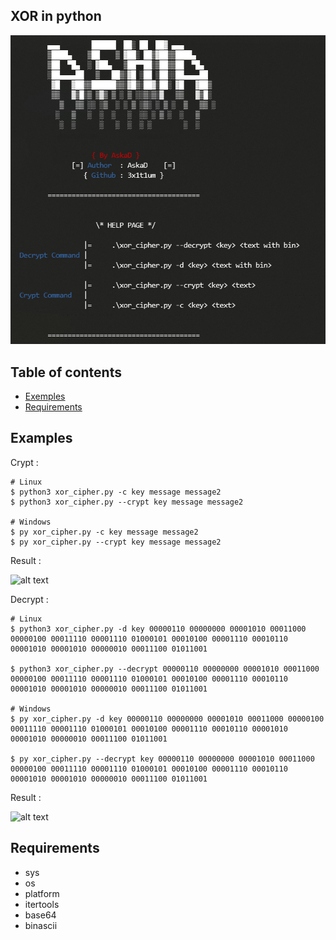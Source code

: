 ## XOR in python

![Screenshot](help.png)

## Table of contents
* [Exemples](#Examples)
* [Requirements](#requirements)

## Examples

Crypt : 

```
# Linux
$ python3 xor_cipher.py -c key message message2
$ python3 xor_cipher.py --crypt key message message2

# Windows
$ py xor_cipher.py -c key message message2
$ py xor_cipher.py --crypt key message message2
````
Result :

![alt text](https://image.noelshack.com/fichiers/2020/16/1/1586780992-capture.png)

Decrypt : 

```
# Linux
$ python3 xor_cipher.py -d key 00000110 00000000 00001010 00011000 00000100 00011110 00001110 01000101 00010100 00001110 00010110 00001010 00001010 00000010 00011100 01011001

$ python3 xor_cipher.py --decrypt 00000110 00000000 00001010 00011000 00000100 00011110 00001110 01000101 00010100 00001110 00010110 00001010 00001010 00000010 00011100 01011001

# Windows
$ py xor_cipher.py -d key 00000110 00000000 00001010 00011000 00000100 00011110 00001110 01000101 00010100 00001110 00010110 00001010 00001010 00000010 00011100 01011001

$ py xor_cipher.py --decrypt key 00000110 00000000 00001010 00011000 00000100 00011110 00001110 01000101 00010100 00001110 00010110 00001010 00001010 00000010 00011100 01011001
````
Result :

![alt text](https://image.noelshack.com/fichiers/2020/16/1/1586781299-capture.png)

## Requirements

- sys
- os
- platform
- itertools
- base64
- binascii
